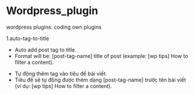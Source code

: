 # Wordpress_plugin
wordpress plugins: coding own plugins

1.auto-tag-to-title
>>>>
- Auto add post tag to title.
- Format will be: [post-tag-name] title of post (example: [wp tips] How to filter a content).
>>>>
- Tự động thêm tag vào tiêu đề bài viết.
- Tiêu đề sẽ tự động được thêm dạng [post-tag-name] trước tên bài viết (ví dụ: [wp tips] How to filter a content).

